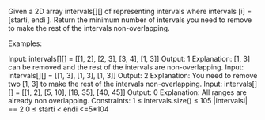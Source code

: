 Given a 2D array intervals[][] of representing intervals where intervals [i] = [starti, endi ]. Return the minimum number of intervals you need to remove to make the rest of the intervals non-overlapping.

Examples:

Input: intervals[][] = [[1, 2], [2, 3], [3, 4], [1, 3]]
Output: 1
Explanation: [1, 3] can be removed and the rest of the intervals are non-overlapping.
Input: intervals[][] = [[1, 3], [1, 3], [1, 3]]
Output: 2
Explanation: You need to remove two [1, 3] to make the rest of the intervals non-overlapping.
Input: intervals[][] = [[1, 2], [5, 10], [18, 35], [40, 45]]
Output: 0
Explanation: All ranges are already non overlapping.
Constraints:
1 ≤ intervals.size() ≤  105
|intervalsi| == 2
0 ≤ starti < endi <=5*104
